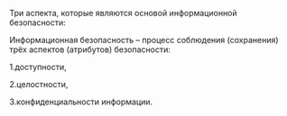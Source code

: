 Три аспекта, которые являются основой информационной безопасности:

Информационная безопасность – процесс соблюдения (сохранения) трёх аспектов (атрибутов) безопасности: 

1.доступности, 

2.целостности, 

3.конфиденциальности информации.
